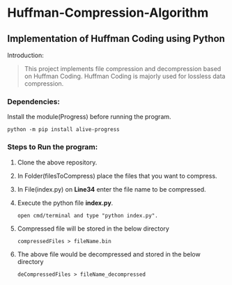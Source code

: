 # Huffman-Compression-Algorithm

## Implementation of Huffman Coding using Python

Introduction:

> This project implements file compression and decompression based on Huffman Coding. Huffman Coding is majorly used for lossless data compression.

### Dependencies:

Install the module(Progress) before running the program.

```
python -m pip install alive-progress
```

### Steps to Run the program:

1. Clone the above repository.
2. In Folder(filesToCompress) place the files that you want to compress.
3. In File(index.py) on **Line34** enter the file name to be compressed.
4. Execute the python file **index.py**.

   ```
   open cmd/terminal and type "python index.py".
   ```

5. Compressed file will be stored in the below directory

   ```
   compressedFiles > fileName.bin
   ```

6. The above file would be decompressed and stored in the below directory

   ```
   deCompressedFiles > fileName_decompressed
   ```
